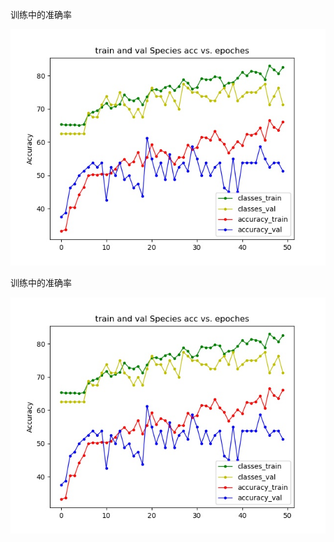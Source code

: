 训练中的准确率

![](train%20and%20val%20Acc%20vs%20epoches.jpg)

训练中的准确率

![](train%20and%20val%20Acc%20vs%20epoches.jpg)